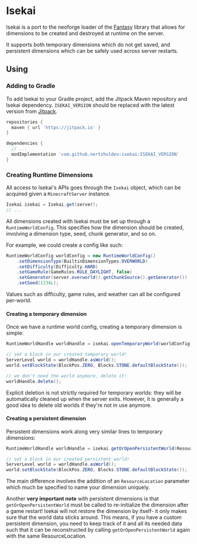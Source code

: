# Isekai
Isekai is a port to the neoforge loader of the [Fantasy](https://github.com/NucleoidMC/fantasy) library
that allows for dimensions to be created and destroyed at runtime on the server.

It supports both temporary dimensions which do not get saved,
and persistent dimensions which can be safely used across server restarts.

## Using

### Adding to Gradle
To add Isekai to your Gradle project, add the Jitpack Maven repository and Isekai dependency.
`ISEKAI_VERSION` should be replaced with the latest version from [Jitpack](https://jitpack.io/#nertzhuldev/isekai).
```gradle
repositories {
  maven { url 'https://jitpack.io' }
}

dependencies {
  // ...
  modImplementation 'com.github.nertzhuldev:isekai:ISEKAI_VERSION'
}
```

### Creating Runtime Dimensions
All access to Isekai's APIs goes through the `Isekai` object, which can be acquired given a `MinecraftServer` instance.

```java
Isekai isekai = Isekai.get(server);
// ...
```

All dimensions created with Isekai must be set up through a `RuntimeWorldConfig`.
This specifies how the dimension should be created, involving a dimension type, seed, chunk generator, and so on.

For example, we could create a config like such:
```java
RuntimeWorldConfig worldConfig = new RuntimeWorldConfig()
    .setDimensionType(BuiltinDimensionTypes.OVERWORLD)
    .setDifficulty(Difficulty.HARD)
    .setGameRule(GameRules.RULE_DAYLIGHT, false)
    .setGenerator(server.overworld().getChunkSource().getGenerator())
    .setSeed(1234L);
```

Values such as difficulty, game rules, and weather can all be configured per-world. 

#### Creating a temporary dimension
Once we have a runtime world config, creating a temporary dimension is simple:
```java
RuntimeWorldHandle worldHandle = isekai.openTemporaryWorld(worldConfig);

// set a block in our created temporary world!
ServerLevel world = worldHandle.asWorld();
world.setBlockState(BlockPos.ZERO, Blocks.STONE.defaultBlockState());

// we don't need the world anymore, delete it!
worldHandle.delete();
```
Explicit deletion is not strictly required for temporary worlds: they will be automatically cleaned up when the server exits.
However, it is generally a good idea to delete old worlds if they're not in use anymore.

#### Creating a persistent dimension 
Persistent dimensions work along very similar lines to temporary dimensions:

```java
RuntimeWorldHandle worldHandle = isekai.getOrOpenPersistentWorld(ResourceLocation.fromNamespaceAndPath("foo", "bar"), config);

// set a block in our created persistent world!
ServerLevel world = worldHandle.asWorld();
world.setBlockState(BlockPos.ZERO, Blocks.STONE.defaultBlockState());
```

The main difference involves the addition of an `ResourceLocation` parameter which much be specified to name your dimension uniquely.

Another **very important note** with persistent dimensions is that `getOrOpenPersistentWorld` must be called to re-initialize
the dimension after a game restart! Isekai will not restore the dimension by itself- it only makes sure that the world data
sticks around. This means, if you have a custom persistent dimension, you need to keep track of it and all its needed
data such that it can be reconstructed by calling `getOrOpenPersistentWorld` again with the same ResourceLocation.
